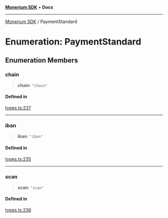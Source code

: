 [**Monerium SDK**](../README.md) • **Docs**

---

[Monerium SDK](../README.md) / PaymentStandard

# Enumeration: PaymentStandard

## Enumeration Members

### chain

> **chain**: `"chain"`

#### Defined in

[types.ts:237](https://github.com/monerium/js-monorepo/blob/6fd0ad80ad4e8d991580cbeedf4372ce7e758e51/packages/sdk/src/types.ts#L237)

---

### iban

> **iban**: `"iban"`

#### Defined in

[types.ts:235](https://github.com/monerium/js-monorepo/blob/6fd0ad80ad4e8d991580cbeedf4372ce7e758e51/packages/sdk/src/types.ts#L235)

---

### scan

> **scan**: `"scan"`

#### Defined in

[types.ts:236](https://github.com/monerium/js-monorepo/blob/6fd0ad80ad4e8d991580cbeedf4372ce7e758e51/packages/sdk/src/types.ts#L236)
